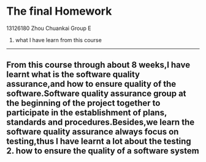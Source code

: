 The final Homework
============
13126180 Zhou Chuankai Group E
1.  what I have learn from this course
--------------

From this course through about 8 weeks,I have learnt what is the software quality assurance,and how to ensure quality of the software.Software quality assurance group at the beginning of the project together to participate in the establishment of plans, standards and procedures.Besides,we learn the software quality assurance always focus on testing,thus I have learnt a lot about the testing
2.  how to ensure the quality of a software system
----------------
